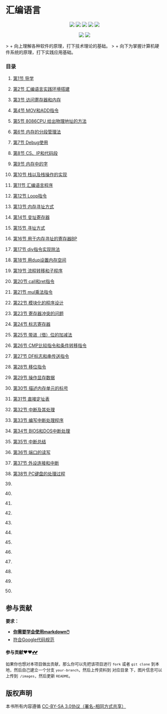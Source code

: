 # 汇编语言

<p align='center'>
<a href="https://www.linkedin.cn/injobs/in/xiongxinwei-xiong-7606a0227" target="_blank"><img src="https://img.shields.io/badge/linkedin-xiongxinwei-yellowgreen?logo=linkedin"></a>
<a href="https://twitter.com/xxw3293172751" target="_blank"><img src="https://img.shields.io/badge/twitter-%40xxw3293172751-informational?logo=twitter"></a>
<a href="https://www.zhihu.com/people/3293172751" target="_blank"><img src="https://img.shields.io/badge/%E7%9F%A5%E4%B9%8E-%E9%93%BE%E5%AD%A6%E8%80%85%E7%A4%BE%E5%8C%BA-blue?logo=zhihu"></a>
<a href="https://s2.loli.net/2022/07/05/sQHuozItvWg1heA.jpg" target="_blank"><img src="https://img.shields.io/badge/%E5%BE%AE%E4%BF%A1-smile-brightgreen?logo=wechat"></a>
<a href="https://space.bilibili.com/14089380" target="_blank"><img src="https://img.shields.io/badge/b%E7%AB%99-%E6%97%A0%E4%B8%8E%E4%BC%A6%E6%AF%94%E7%9A%84%E5%BE%97%E5%BE%97-red?logo=bilibili"></a>
</p>
<p align='center'>
<a href="https://weibo.com/u/6248930985" target="_blank"><img src="https://img.shields.io/badge/%E5%BE%AE%E5%8D%9A-%E6%97%A0%E4%B8%8E%E4%BC%A6%E6%AF%94%E7%9A%84%E5%BE%97%E5%BE%97-critical?style=social&logo=Sina%20Weibo"></a>
<a href="https://github.com/3293172751" target="_blank"><img src="https://img.shields.io/badge/Github-xiongxinwei-inactive?style=social&logo=github"></a>
</p>
> + 向上理解各种软件的原理，打下技术理论的基础。
> + 向下为掌握计算机硬件系统的原理，打下实践应用基础。

### 目录

1. [第1节 导学](markdown/1.md)

2. [第2节 汇编语言实践环境搭建](markdown/2.md)

3. [第3节 访问寄存器和内存](markdown/3.md)

4. [第4节 MOV和ADD指令](markdown/4.md)

5. [第5节 8086CPU 给出物理地址的方法](markdown/5.md)

6. [第6节 内存的分段管理法](markdown/6.md)

7. [第7节 Debug使用](markdown/7.md)

8. [第8节 CS、IP和代码段](markdown/8.md)

9. [第9节 内存中的字](markdown/9.md)

10. [第10节 栈以及栈操作的实现](markdown/10.md)

11. [第11节 汇编语言程序](markdown/11.md)

12. [第12节 Loop指令](markdown/12.md)

13. [第13节 内存寻址方式](markdown/13.md)

14. [第14节 变址寄存器](markdown/14.md)
15. [第15节 寻址方式](markdown/15.md)
16. [第16节 用于内存寻址的寄存器BP](markdown/16.md)
17. [第17节 div指令实现除法](markdown/17.md)
18. [第18节 用dup设置内存空间](markdown/18.md)
19. [第19节 流程转移和子程序](markdown/19.md)
20. [第20节 call和ret指令](markdown/20.md)
21. [第21节 mul乘法指令](markdown/21.md)
22. [第22节 模块化的程序设计](markdown/22.md)
23. [第23节 寄存器冲突的问题](markdown/23.md)
24. [第24节 标志寄存器](markdown/24.md)
25. [第25节 带进（借）位的加减法](markdown/25.md)
26. [第26节 CMP比较指令和条件转移指令](markdown/26.md)
27. [第27节 DF标志和串传送指令](markdown/27.md)
28. [第28节 移位指令](markdown/28.md)
29. [第29节 操作显存数据](markdown/29.md)
30. [第30节 描述内存单元的标号](markdown/30.md)
31. [第31节 直接定址表](markdown/31.md)
32. [第32节 中断及其处理](markdown/32.md)
33. [第33节 编写中断处理程序](markdown/33.md)
34. [第34节 BIOS和DOS中断处理](markdown/34.md)
35. [第35节 中断总结](markdown/35.md)
36. [第36节 端口的读写](markdown/36.md)
37. [第37节 外设连接和中断](markdown/37.md)
38. [第38节 PC键盘的处理过程](markdown/38.md)
39. [](markdown/39.md)
40. [](markdown/40.md)
41. [](markdown/41.md)
42. [](markdown/42.md)
43. [](markdown/43.md)
44. [](markdown/44.md)
45. [](markdown/45.md)
46. [](markdown/46.md)
47. [](markdown/47.md)
48. [](markdown/48.md)
49. [](markdown/49.md)
50. [](markdown/50.md)





## 参与贡献

**要求：**

+ [**你需要学会使用markdown🖱️**](https://github.com/3293172751/CS_COURSE/blob/master/markdown/README.md)
+ [符合Google代码规范](https://zh-google-styleguide.readthedocs.io/en/latest/google-cpp-styleguide/)

#### 参与贡献❤️❤️[💕💕](https://github.com/3293172751/CS_COURSE/blob/master/Git/git-contributor.md/)

<font size = 2>如果你也想对本项目做出贡献，那么你可以先把该项目进行 `fork` 或者 `git clone` 到本地，然后自己建立一个分支 `your-branch`，然后上传资料到 对应目录 下，图片信息可以上传到` /images`，然后更新 `README`。 </font>



## 版权声明

本书所有内容遵循 [CC-BY-SA 3.0协议（署名-相同方式共享）](http://zh.wikipedia.org/wiki/Wikipedia:CC-by-sa-3.0协议文本)
